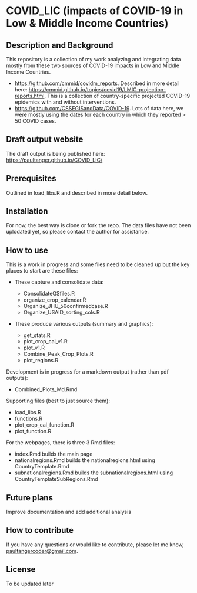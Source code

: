 # COVID_LIC (impacts of COVID-19 in Low & Middle Income Countries)

## Description and Background
This repository is a collection of my work analyzing and integrating data mostly from these two sources of COVID-19 impacts in Low and Middle Income Countries.
* https://github.com/cmmid/covidm_reports.  Described in more detail here: https://cmmid.github.io/topics/covid19/LMIC-projection-reports.html.  This is a collection of country-specific projected COVID-19 epidemics with and without interventions.
* https://github.com/CSSEGISandData/COVID-19.  Lots of data here, we were mostly using the dates for each country in which they reported > 50 COVID cases.

## Draft output website
The draft output is being published here: https://paultanger.github.io/COVID_LIC/

## Prerequisites
Outlined in load_libs.R and described in more detail below.

## Installation
For now, the best way is clone or fork the repo.  The data files have not been uplodated yet, so please contact the author for assistance.

## How to use
This is a work in progress and some files need to be cleaned up but the key places to start are these files:

* These capture and consolidate data:
  * ConsolidateQSfiles.R
  * organize_crop_calendar.R
  * Organize_JHU_50confirmedcase.R
  * Organize_USAID_sorting_cols.R

* These produce various outputs (summary and graphics):
  * get_stats.R
  * plot_crop_cal_v1.R
  * plot_v1.R
  * Combine_Peak_Crop_Plots.R
  * plot_regions.R

Development is in progress for a markdown output (rather than pdf outputs):
  * Combined_Plots_Md.Rmd

Supporting files (best to just source them):
* load_libs.R
* functions.R
* plot_crop_cal_function.R
* plot_function.R

For the webpages, there is three 3 Rmd files:
* index.Rmd builds the main page
* nationalregions.Rmd builds the nationalregions.html using CountryTemplate.Rmd
* subnationalregions.Rmd builds the subnationalregions.html using CountryTemplateSubRegions.Rmd


## Future plans
Improve documentation and add additional analysis

## How to contribute
If you have any questions or would like to contribute, please let me know, <paultangercoder@gmail.com>.

## License
To be updated later
